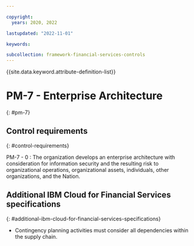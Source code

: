 ```yaml
---

copyright:
  years: 2020, 2022

lastupdated: "2022-11-01"

keywords:

subcollection: framework-financial-services-controls
---
```


{{site.data.keyword.attribute-definition-list}}

               
# PM-7 - Enterprise Architecture
{: #pm-7}

## Control requirements
{: #control-requirements}

PM-7 - 0
    : The organization develops an enterprise architecture with consideration for information security and the resulting risk to organizational operations, organizational assets, individuals, other organizations, and the Nation.

## Additional IBM Cloud for Financial Services specifications
{: #additional-ibm-cloud-for-financial-services-specifications}

- Contingency planning activities must consider all dependencies within the supply chain.






